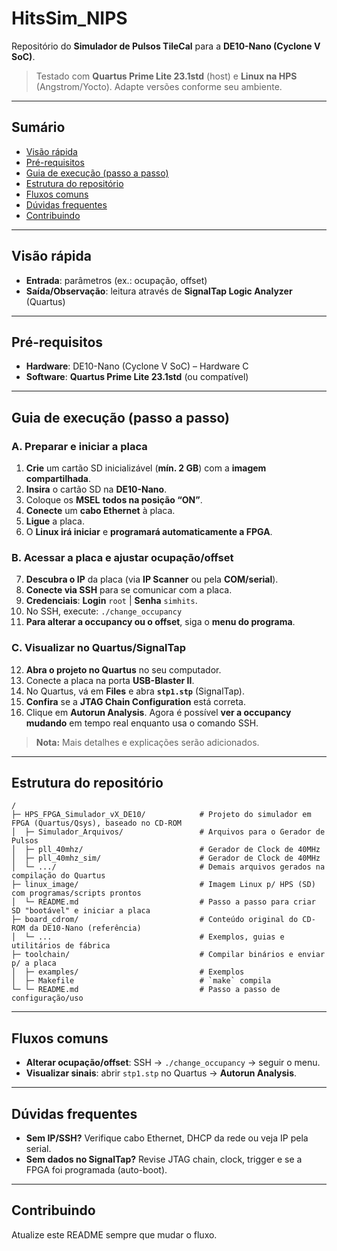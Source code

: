 # HitsSim_NIPS

Repositório do **Simulador de Pulsos TileCal** para a **DE10-Nano (Cyclone V SoC)**.

> Testado com **Quartus Prime Lite 23.1std** (host) e **Linux na HPS** (Angstrom/Yocto). Adapte versões conforme seu ambiente.

---

## Sumário
- [Visão rápida](#visão-rápida)
- [Pré-requisitos](#pré-requisitos)
- [Guia de execução (passo a passo)](#guia-de-execução-passo-a-passo)
- [Estrutura do repositório](#estrutura-do-repositório)
- [Fluxos comuns](#fluxos-comuns)
- [Dúvidas frequentes](#dúvidas-frequentes)
- [Contribuindo](#contribuindo)

---

## Visão rápida
- **Entrada**: parâmetros (ex.: ocupação, offset)   
- **Saída/Observação**: leitura através de **SignalTap Logic Analyzer** (Quartus)

---

## Pré-requisitos
- **Hardware**: DE10-Nano (Cyclone V SoC) – Hardware C 
- **Software**: **Quartus Prime Lite 23.1std** (ou compatível)

---

## Guia de execução (passo a passo)

### A. Preparar e iniciar a placa
1. **Crie** um cartão SD inicializável (**mín. 2 GB**) com a **imagem compartilhada**.  
2. **Insira** o cartão SD na **DE10-Nano**.  
3. Coloque os **MSEL** **todos na posição “ON”**.  
4. **Conecte** um **cabo Ethernet** à placa.  
5. **Ligue** a placa.  
6. O **Linux irá iniciar** e **programará automaticamente a FPGA**.

### B. Acessar a placa e ajustar ocupação/offset
7. **Descubra o IP** da placa (via **IP Scanner** ou pela **COM/serial**).  
8. **Conecte via SSH** para se comunicar com a placa.  
9. **Credenciais**: **Login** `root` | **Senha** `simhits`.  
10. No SSH, execute: `./change_occupancy`  
11. **Para alterar a occupancy ou o offset**, siga o **menu do programa**.

### C. Visualizar no Quartus/SignalTap
12. **Abra o projeto no Quartus** no seu computador.  
13. Conecte a placa na porta **USB-Blaster II**.  
14. No Quartus, vá em **Files** e abra **`stp1.stp`** (SignalTap).  
15. **Confira** se a **JTAG Chain Configuration** está correta.  
16. Clique em **Autorun Analysis**. Agora é possível **ver a occupancy mudando** em tempo real enquanto usa o comando SSH.  

> **Nota:** Mais detalhes e explicações serão adicionados.

---

## Estrutura do repositório

```
/
├─ HPS_FPGA_Simulador_vX_DE10/            # Projeto do simulador em FPGA (Quartus/Qsys), baseado no CD-ROM
│  ├─ Simulador_Arquivos/                 # Arquivos para o Gerador de Pulsos
│  ├─ pll_40mhz/                          # Gerador de Clock de 40MHz
│  ├─ pll_40mhz_sim/                      # Gerador de Clock de 40MHz
│  └─ .../                                # Demais arquivos gerados na compilação do Quartus
├─ linux_image/                           # Imagem Linux p/ HPS (SD) com programas/scripts prontos
│  └─ README.md                           # Passo a passo para criar SD "bootável" e iniciar a placa
├─ board_cdrom/                           # Conteúdo original do CD-ROM da DE10-Nano (referência)
│  └─ ...                                 # Exemplos, guias e utilitários de fábrica
├─ toolchain/                             # Compilar binários e enviar p/ a placa
│  ├─ examples/                           # Exemplos
│  ├─ Makefile                            # `make` compila
└─ └─ README.md                           # Passo a passo de configuração/uso

```

---

## Fluxos comuns
- **Alterar ocupação/offset**: SSH → `./change_occupancy` → seguir o menu.  
- **Visualizar sinais**: abrir `stp1.stp` no Quartus → **Autorun Analysis**.

---

## Dúvidas frequentes
- **Sem IP/SSH?** Verifique cabo Ethernet, DHCP da rede ou veja IP pela serial.  
- **Sem dados no SignalTap?** Revise JTAG chain, clock, trigger e se a FPGA foi programada (auto-boot).

---

## Contribuindo
Atualize este README sempre que mudar o fluxo.





